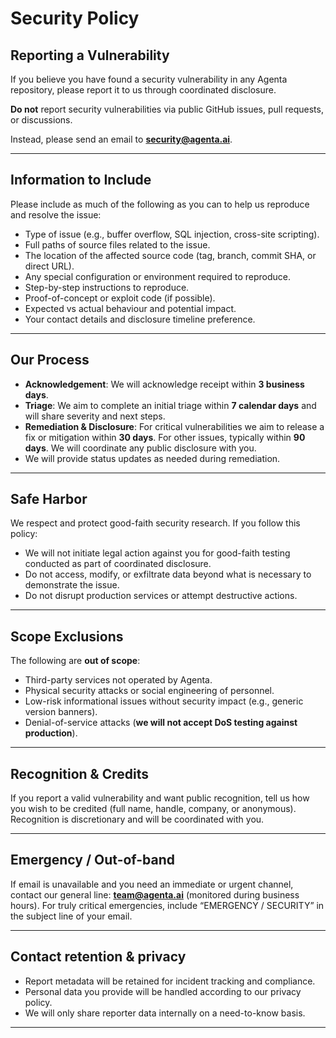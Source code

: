 # Security Policy

## Reporting a Vulnerability

If you believe you have found a security vulnerability in any Agenta repository, please report it to us through coordinated disclosure.

**Do not** report security vulnerabilities via public GitHub issues, pull requests, or discussions.

Instead, please send an email to **security@agenta.ai**.

---

## Information to Include

Please include as much of the following as you can to help us reproduce and resolve the issue:

- Type of issue (e.g., buffer overflow, SQL injection, cross-site scripting).
- Full paths of source files related to the issue.
- The location of the affected source code (tag, branch, commit SHA, or direct URL).
- Any special configuration or environment required to reproduce.
- Step-by-step instructions to reproduce.
- Proof-of-concept or exploit code (if possible).
- Expected vs actual behaviour and potential impact.
- Your contact details and disclosure timeline preference.

---

## Our Process

- **Acknowledgement**: We will acknowledge receipt within **3 business days**.
- **Triage**: We aim to complete an initial triage within **7 calendar days** and will share severity and next steps.
- **Remediation & Disclosure**: For critical vulnerabilities we aim to release a fix or mitigation within **30 days**. For other issues, typically within **90 days**. We will coordinate any public disclosure with you.
- We will provide status updates as needed during remediation.

---

## Safe Harbor

We respect and protect good-faith security research. If you follow this policy:

- We will not initiate legal action against you for good-faith testing conducted as part of coordinated disclosure.
- Do not access, modify, or exfiltrate data beyond what is necessary to demonstrate the issue.
- Do not disrupt production services or attempt destructive actions.

---

## Scope Exclusions

The following are **out of scope**:

- Third-party services not operated by Agenta.
- Physical security attacks or social engineering of personnel.
- Low-risk informational issues without security impact (e.g., generic version banners).
- Denial-of-service attacks (**we will not accept DoS testing against production**).

---

## Recognition & Credits

If you report a valid vulnerability and want public recognition, tell us how you wish to be credited (full name, handle, company, or anonymous). Recognition is discretionary and will be coordinated with you.

---

## Emergency / Out-of-band

If email is unavailable and you need an immediate or urgent channel, contact our general line: **team@agenta.ai** (monitored during business hours). For truly critical emergencies, include “EMERGENCY / SECURITY” in the subject line of your email.

---

## Contact retention & privacy

- Report metadata will be retained for incident tracking and compliance.
- Personal data you provide will be handled according to our privacy policy.
- We will only share reporter data internally on a need-to-know basis.

---
